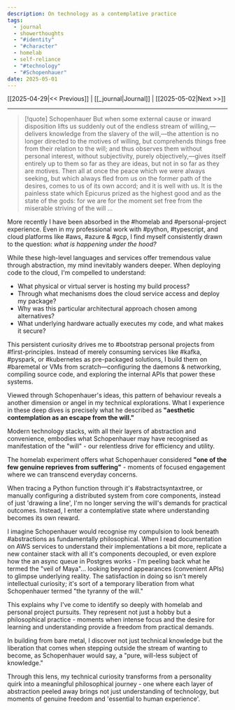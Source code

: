 ```yaml
---
description: On technology as a contemplative practice
tags:
  - journal
  - showerthoughts
  - "#identity"
  - "#character"
  - homelab
  - self-reliance
  - "#technology"
  - "#Schopenhauer"
date: 2025-05-01
---
```

[[2025-04-29|<< Previous]] | [[_journal|Journal]] | [[2025-05-02|Next >>]] 

--- 

> [!quote]  Schopenhauer
> But when some external cause or inward disposition lifts us suddenly out of the endless stream of willing,—delivers knowledge from the slavery of the will,—the attention is no longer directed to the motives of willing, but comprehends things free from their relation to the will; and thus observes them without personal interest, without subjectivity, purely objectively,—gives itself entirely up to them so far as they are ideas, but not in so far as they are motives. Then all at once the peace which we were always seeking, but which always fled from us on the former path of the desires, comes to us of its own accord; and it is well with us. It is the painless state which Epicurus prized as the highest good and as the state of the gods: for we are for the moment set free from the miserable striving of the will ...

More recently I have been absorbed in the #homelab and #personal-project experience. Even in my professional work with #python, #typescript, and cloud platforms like #aws, #azure & #gcp, I find myself consistently drawn to the question: _what is happening under the hood?_

While these high-level languages and services offer tremendous value through abstraction, my mind inevitably wanders deeper. When deploying code to the cloud, I'm compelled to understand:

- What physical or virtual server is hosting my build process?
- Through what mechanisms does the cloud service access and deploy my package?
- Why was this particular architectural approach chosen among alternatives?
- What underlying hardware actually executes my code, and what makes it secure?

This persistent curiosity drives me to #bootstrap personal projects from #first-principles. Instead of merely consuming services like #kafka, #pyspark, or #kubernetes as pre-packaged solutions, I build them on #baremetal or VMs from scratch—configuring the daemons & networking, compiling source code, and exploring the internal APIs that power these systems.

Viewed through Schopenhauer's ideas, this pattern of behaviour reveals a another dimension or angel in my technical explorations. What I experience in these deep dives is precisely what he described as **"aesthetic contemplation as an escape from the will."** 

Modern technology stacks, with all their layers of abstraction and convenience, embodies what Schopenhauer may have recognised as manifestation of the "will" - our relentless drive for efficiency and utility.

The homelab experiment offers what Schopenhauer considered **"one of the few genuine reprieves from suffering"** - moments of focused engagement where we can transcend everyday concerns. 

When tracing a Python function through it's #abstractsyntaxtree, or manually configuring a distributed system from core components, instead of just 'drawing a line', I'm no longer serving the will's demands for practical outcomes. Instead, I enter a contemplative state where understanding becomes its own reward.

I imagine Schopenhauer would recognise my compulsion to look beneath #abstractions as fundamentally philosophical. When I read documentation on AWS services to understand their implementations a bit more, replicate a new container stack with all it's components decoupled, or even explore how the an async queue in Postgres works - I'm peeling back what he termed the "veil of Maya"... looking beyond appearances (convenient APIs) to glimpse underlying reality. The satisfaction in doing so isn't merely intellectual curiosity; it's sort of a temporary liberation from what Schopenhauer termed "the tyranny of the will." 

This explains why I've come to identify so deeply with homelab and personal project pursuits. They represent not just a hobby but a philosophical practice - moments when intense focus and the desire for learning and understanding provide a freedom from practical demands. 

In building from bare metal, I discover not just technical knowledge but the liberation that comes when stepping outside the stream of wanting to become, as Schopenhauer would say, a "pure, will-less subject of knowledge."

Through this lens, my technical curiosity transforms from a personality quirk into a meaningful philosophical journey - one where each layer of abstraction peeled away brings not just understanding of technology, but moments of genuine freedom and 'essential to human experience'.
